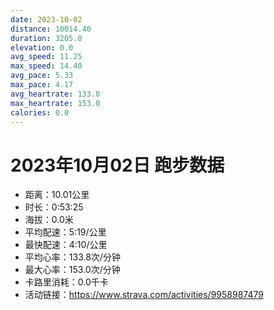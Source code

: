 ```yaml
---
date: 2023-10-02
distance: 10014.40
duration: 3205.0
elevation: 0.0
avg_speed: 11.25
max_speed: 14.40
avg_pace: 5.33
max_pace: 4.17
avg_heartrate: 133.8
max_heartrate: 153.0
calories: 0.0
---
```


# 2023年10月02日 跑步数据

- 距离：10.01公里
- 时长：0:53:25
- 海拔：0.0米
- 平均配速：5:19/公里
- 最快配速：4:10/公里
- 平均心率：133.8次/分钟
- 最大心率：153.0次/分钟
- 卡路里消耗：0.0千卡
- 活动链接：https://www.strava.com/activities/9958987479
